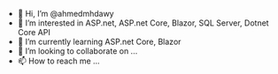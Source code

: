 - 👋 Hi, I’m @ahmedmhdawy
- 👀 I’m interested in ASP.net, ASP.net Core, Blazor, SQL Server, Dotnet Core API
- 🌱 I’m currently learning ASP.net Core, Blazor
- 💞️ I’m looking to collaborate on ...
- 📫 How to reach me ...

<!---
ahmedmhdawy/ahmedmhdawy is a ✨ special ✨ repository because its `README.md` (this file) appears on your GitHub profile.
You can click the Preview link to take a look at your changes.
--->

